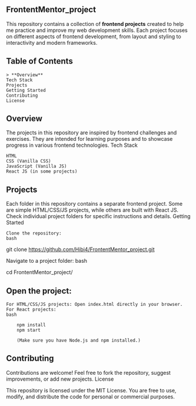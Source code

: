 ## FrontentMentor_project

This repository contains a collection of **frontend projects** created to help me practice and improve my web development skills. Each project focuses on different aspects of frontend development, from layout and styling to interactivity and modern frameworks.

## **Table of Contents**
 
    > **Overview**
    Tech Stack
    Projects
    Getting Started
    Contributing
    License

## Overview

The projects in this repository are inspired by frontend challenges and exercises. They are intended for learning purposes and to showcase progress in various frontend technologies.
Tech Stack

    HTML
    CSS (Vanilla CSS)
    JavaScript (Vanilla JS)
    React JS (in some projects)

## Projects

Each folder in this repository contains a separate frontend project. Some are simple HTML/CSS/JS projects, while others are built with React JS. Check individual project folders for specific instructions and details.
Getting Started

    Clone the repository:
    bash

git clone https://github.com/Hibi4/FrontentMentor_project.git

Navigate to a project folder:
bash

cd FrontentMentor_project/<project-folder>

## Open the project:

    For HTML/CSS/JS projects: Open index.html directly in your browser.
    For React projects:
    bash

        npm install
        npm start

        (Make sure you have Node.js and npm installed.)

## Contributing

Contributions are welcome! Feel free to fork the repository, suggest improvements, or add new projects.
License

This repository is licensed under the MIT License. You are free to use, modify, and distribute the code for personal or commercial purposes.
